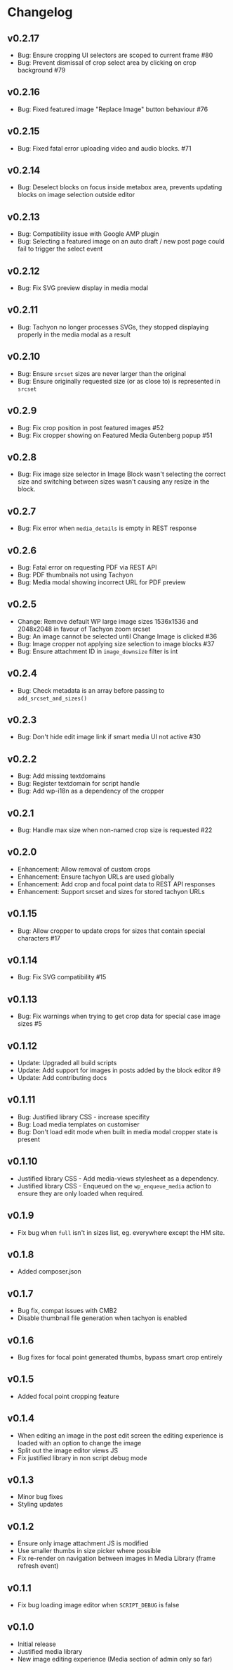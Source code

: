 Changelog
=========

## v0.2.17

- Bug: Ensure cropping UI selectors are scoped to current frame #80
- Bug: Prevent dismissal of crop select area by clicking on crop background #79

## v0.2.16

- Bug: Fixed featured image "Replace Image" button behaviour #76

## v0.2.15

- Bug: Fixed fatal error uploading video and audio blocks. #71

## v0.2.14

- Bug: Deselect blocks on focus inside metabox area, prevents updating blocks on image selection outside editor

## v0.2.13

- Bug: Compatibility issue with Google AMP plugin
- Bug: Selecting a featured image on an auto draft / new post page could fail to trigger the select event

## v0.2.12

- Bug: Fix SVG preview display in media modal

## v0.2.11

- Bug: Tachyon no longer processes SVGs, they stopped displaying properly in the media modal as a result

## v0.2.10

- Bug: Ensure `srcset` sizes are never larger than the original
- Bug: Ensure originally requested size (or as close to) is represented in `srcset`

## v0.2.9

- Bug: Fix crop position in post featured images #52
- Bug: Fix cropper showing on Featured Media Gutenberg popup #51

## v0.2.8

- Bug: Fix image size selector in Image Block wasn't selecting the correct size and switching between sizes wasn't causing any resize in the block.

## v0.2.7

- Bug: Fix error when `media_details` is empty in REST response

## v0.2.6

- Bug: Fatal error on requesting PDF via REST API
- Bug: PDF thumbnails not using Tachyon
- Bug: Media modal showing incorrect URL for PDF preview

## v0.2.5

- Change: Remove default WP large image sizes 1536x1536 and 2048x2048 in favour of Tachyon zoom srcset
- Bug: An image cannot be selected until Change Image is clicked #36
- Bug: Image cropper not applying size selection to image blocks #37
- Bug: Ensure attachment ID in `image_downsize` filter is int

## v0.2.4

- Bug: Check metadata is an array before passing to `add_srcset_and_sizes()`

## v0.2.3

- Bug: Don't hide edit image link if smart media UI not active #30

## v0.2.2

- Bug: Add missing textdomains
- Bug: Register textdomain for script handle
- Bug: Add wp-i18n as a dependency of the cropper

## v0.2.1

- Bug: Handle max size when non-named crop size is requested #22

## v0.2.0

- Enhancement: Allow removal of custom crops
- Enhancement: Ensure tachyon URLs are used globally
- Enhancement: Add crop and focal point data to REST API responses
- Enhancement: Support srcset and sizes for stored tachyon URLs

## v0.1.15

- Bug: Allow cropper to update crops for sizes that contain special characters #17

## v0.1.14

- Bug: Fix SVG compatibility #15

## v0.1.13

- Bug: Fix warnings when trying to get crop data for special case image sizes #5

## v0.1.12

- Update: Upgraded all build scripts
- Update: Add support for images in posts added by the block editor #9
- Update: Add contributing docs

## v0.1.11

- Bug: Justified library CSS - increase specifity
- Bug: Load media templates on customiser
- Bug: Don't load edit mode when built in media modal cropper state is present

## v0.1.10

- Justified library CSS - Add media-views stylesheet as a dependency.
- Justified library CSS - Enqueued on the `wp_enqueue_media` action to ensure they are only loaded when required.

## v0.1.9

- Fix bug when `full` isn't in sizes list, eg. everywhere except the HM site.

## v0.1.8

- Added composer.json

## v0.1.7

- Bug fix, compat issues with CMB2
- Disable thumbnail file generation when tachyon is enabled

## v0.1.6

- Bug fixes for focal point generated thumbs, bypass smart crop entirely

## v0.1.5

- Added focal point cropping feature

## v0.1.4

- When editing an image in the post edit screen the editing experience is loaded with an option to change the image
- Split out the image editor views JS
- Fix justified library in non script debug mode

## v0.1.3

- Minor bug fixes
- Styling updates

## v0.1.2

- Ensure only image attachment JS is modified
- Use smaller thumbs in size picker where possible
- Fix re-render on navigation between images in Media Library (frame refresh event)

## v0.1.1

- Fix bug loading image editor when `SCRIPT_DEBUG` is false

## v0.1.0

- Initial release
- Justified media library
- New image editing experience (Media section of admin only so far)
